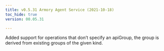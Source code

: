 ```yaml
---
title: v0.5.31 Armory Agent Service (2021-10-18)
toc_hide: true
version: 00.05.31

---
```


Added support for operations that don’t specify an apiGroup, the group is derived from existing groups of the given kind.
